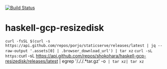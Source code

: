 [![Build Status](https://travis-ci.org/shokohara/haskell-gcp-resizedisk.svg?branch=master)](https://travis-ci.org/shokohara/haskell-gcp-resizedisk)

# haskell-gcp-resizedisk

`curl -fsSL $(curl -s https://api.github.com/repos/porjo/staticserve/releases/latest | jq --raw-output '.assets[0] | .browser_download_url') | tar xz`
`curl -sL https:`curl -sL https://api.github.com/repos/shokohara/haskell-gcp-resizedisk/releases/latest | egrep '/.*/.*/.*tar.gz' -o` | tar xz| tar xz`
